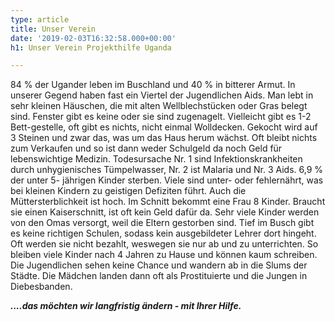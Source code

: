 ```yaml
---
type: article
title: Unser Verein
date: '2019-02-03T16:32:58.000+00:00'
h1: Unser Verein Projekthilfe Uganda

---
```

84 % der Ugander leben im Buschland und 40 % in bitterer Armut. In unserer Gegend haben fast ein Viertel der Jugendlichen Aids. Man lebt in sehr kleinen Häuschen, die mit alten Wellblechstücken oder Gras belegt sind. Fenster gibt es keine oder sie sind zugenagelt. Vielleicht gibt es 1-2 Bett-gestelle, oft gibt es nichts, nicht einmal Wolldecken. Gekocht wird auf 3 Steinen und zwar das, was um das Haus herum wächst. Oft bleibt nichts zum Verkaufen und so ist dann weder Schulgeld da noch Geld für lebenswichtige Medizin. Todesursache Nr. 1 sind Infektionskrankheiten durch unhygienisches Tümpelwasser, Nr. 2 ist Malaria und Nr. 3 Aids. 6,9 % der unter 5- jährigen Kinder sterben. Viele sind unter- oder fehlernährt, was bei kleinen Kindern zu geistigen Defiziten führt. Auch die Müttersterblichkeit ist hoch. Im Schnitt bekommt eine Frau 8 Kinder. Braucht sie einen Kaiserschnitt, ist oft kein Geld dafür da. Sehr viele Kinder werden von den Omas versorgt, weil die Eltern gestorben sind. Tief im Busch gibt es keine richtigen Schulen, sodass kein ausgebildeter Lehrer dort hingeht. Oft werden sie nicht bezahlt, weswegen sie nur ab und zu unterrichten. So bleiben viele Kinder nach 4 Jahren zu Hause und können kaum schreiben. Die Jugendlichen sehen keine Chance und wandern ab in die Slums der Städte. Die Mädchen landen dann oft als Prostituierte und die Jungen in Diebesbanden.

**_....das möchten wir langfristig ändern - mit Ihrer Hilfe._**